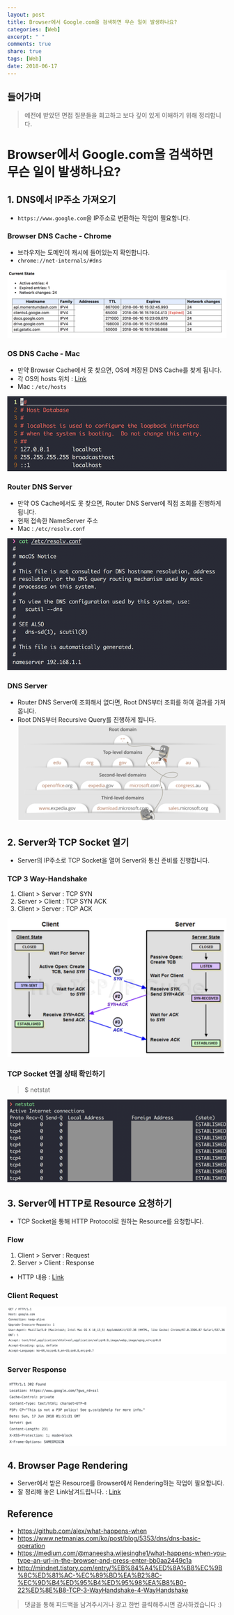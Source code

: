```yaml
---
layout: post
title: Browser에서 Google.com을 검색하면 무슨 일이 발생하나요?
categories: [Web]
excerpt: " "
comments: true
share: true
tags: [Web]
date: 2018-06-17
---
```


## 들어가며
> 예전에 받았던 면접 질문들을 회고하고 보다 깊이 있게 이해하기 위해 정리합니다.

# Browser에서 Google.com을 검색하면 무슨 일이 발생하나요?

## 1. DNS에서 IP주소 가져오기
- `https://www.google.com`을 IP주소로 변환하는 작업이 필요합니다.

### Browser DNS Cache - Chrome
- 브라우저는 도메인이 캐시에 들어있는지 확인합니다. 
- `chrome://net-internals/#dns`

![No Image](/assets/posts/20180617/1.png)

### OS DNS Cache - Mac
- 만약 Browser Cache에서 못 찾으면, OS에 저장된 DNS Cache를 찾게 됩니다.
- 각 OS의 hosts 위치 : [Link](https://en.wikipedia.org/wiki/Hosts_%28file%29#Location_in_the_file_system)
- Mac : `/etc/hosts`

![No Image](/assets/posts/20180617/2.png)

### Router DNS Server
- 만약 OS Cache에서도 못 찾으면, Router DNS Server에 직접 조회를 진행하게 됩니다.
- 현재 접속한 NameServer 주소
- Mac : `/etc/resolv.conf`

![No Image](/assets/posts/20180617/3.png)

### DNS Server
- Router DNS Server에 조회해서 없다면, Root DNS부터 조회를 하여 결과를 가져옵니다.
- Root DNS부터 Recursive Query를 진행하게 됩니다.
![No Image](/assets/posts/20180617/4.png)

## 2. Server와 TCP Socket 열기
- Server의 IP주소로 TCP Socket을 열어 Server와 통신 준비를 진행합니다.

### TCP 3 Way-Handshake
1. Client > Server : TCP SYN
2. Server > Client : TCP SYN ACK
3. Client > Server : TCP ACK

![No Image](/assets/posts/20180617/5.png)

### TCP Socket 연결 상태 확인하기
> $ netstat

![No Image](/assets/posts/20180617/6.png)


## 3. Server에 HTTP로 Resource 요청하기
- TCP Socket을 통해 HTTP Protocol로 원하는 Resource를 요청합니다.

### Flow
1. Client > Server : Request
2. Server > Client : Response

- HTTP 내용 : [Link](https://developer.mozilla.org/ko/docs/Web/HTTP)

### Client Request

![No Image](/assets/posts/20180617/7.png)

### Server Response

![No Image](/assets/posts/20180617/8.png)

## 4. Browser Page Rendering
- Server에서 받은 Resource를 Browser에서 Rendering하는 작업이 필요합니다.
- 잘 정리해 놓은 Link남겨드립니다. : [Link](https://d2.naver.com/helloworld/59361)



## Reference
- <https://github.com/alex/what-happens-when>
- <https://www.netmanias.com/ko/post/blog/5353/dns/dns-basic-operation>
- <https://medium.com/@maneesha.wijesinghe1/what-happens-when-you-type-an-url-in-the-browser-and-press-enter-bb0aa2449c1a>
- <http://mindnet.tistory.com/entry/%EB%84%A4%ED%8A%B8%EC%9B%8C%ED%81%AC-%EC%89%BD%EA%B2%8C-%EC%9D%B4%ED%95%B4%ED%95%98%EA%B8%B0-22%ED%8E%B8-TCP-3-WayHandshake-4-WayHandshake>

> 댓글을 통해 피드백을 남겨주시거나 광고 한번 클릭해주시면 감사하겠습니다 :)